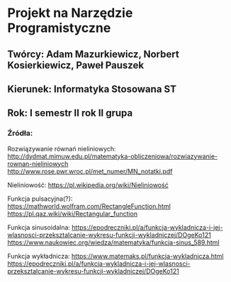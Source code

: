 # Projekt na Narzędzie Programistyczne
## Twórcy: Adam Mazurkiewicz, Norbert Kosierkiewicz, Paweł Pauszek
## Kierunek: Informatyka Stosowana ST
## Rok: I semestr II rok II grupa



### Źródła:
Rozwiązywanie równań nieliniowych:
http://dydmat.mimuw.edu.pl/matematyka-obliczeniowa/rozwiazywanie-rownan-nieliniowych
http://www.rose.pwr.wroc.pl/met_numer/MN_notatki.pdf

Nieliniowość:
https://pl.wikipedia.org/wiki/Nieliniowość

Funkcja pulsacyjna(?):
https://mathworld.wolfram.com/RectangleFunction.html
https://pl.qaz.wiki/wiki/Rectangular_function

Funkcja sinusoidalna:
https://epodreczniki.pl/a/funkcja-wykladnicza-i-jej-wlasnosci-przeksztalcanie-wykresu-funkcji-wykladniczej/DOgeKo121
https://www.naukowiec.org/wiedza/matematyka/funkcja-sinus_589.html

Funkcja wykładnicza:
https://www.matemaks.pl/funkcja-wykladnicza.html
https://epodreczniki.pl/a/funkcja-wykladnicza-i-jej-wlasnosci-przeksztalcanie-wykresu-funkcji-wykladniczej/DOgeKo121
